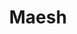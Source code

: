 ---
git: https://github.com/containous/maesh
logohandle: maesh
sort: maesh
title: Maesh
website: https://mae.sh/
---